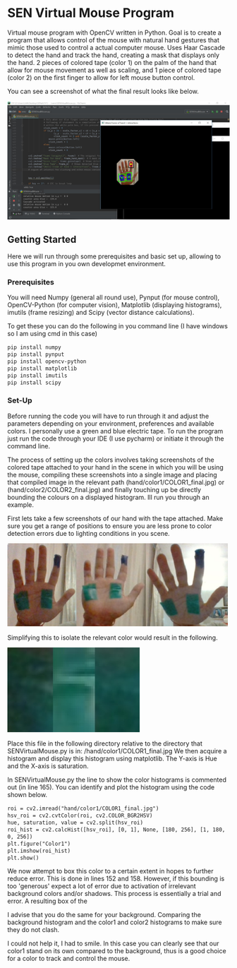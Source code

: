 # SEN Virtual Mouse Program

Virtual mouse program with OpenCV written in Python. Goal is to create a program that allows control of the mouse with natural hand gestures that mimic those used to control a actual computer mouse. Uses Haar Cascade to detect the hand and track the hand, creating a mask that displays only the hand. 2 pieces of colored tape (color 1) on the palm of the hand that allow for mouse movement as well as scaling, and 1 piece of colored tape (color 2) on the first finger to allow for left mouse button control.

You can see a screenshot of what the final result looks like below.

![](/VMpics/final_screenshot.jpg)

## Getting Started

Here we will run through some prerequisites and basic set up, allowing to use this program in you own developmet environment.

### Prerequisites

You will need Numpy (general all round use), Pynput (for mouse control), OpenCV-Python (for computer vision), Matplotlib (displaying histograms), imutils (frame resizing) and Scipy (vector distance calculations).

To get these you can do the following in you command line (I have windows so I am using cmd in this case)

```
pip install numpy
pip install pynput
pip install opencv-python
pip install matplotlib
pip install imutils
pip install scipy
```

### Set-Up

Before running the code you will have to run through it and adjust the parameters depending on your environment, preferences and available colors. I personally use a green and blue electric tape. To run the program just run the code through your IDE (I use pycharm) or initiate it through the command line.

The process of setting up the colors involves taking screenshots of the colored tape attached to your hand in the scene in which you will be using the mouse, compiling these screenshots into a single image and placing that compiled image in the relevant path (hand/color1/COLOR1_final.jpg) or (hand/color2/COLOR2_final.jpg) and finally touching up be directly bounding the colours on a displayed histogram. Ill run you through an example.

First lets take a few screenshots of our hand with the tape attached. Make sure you get a range of positions to ensure you are less prone to color detection errors due to lighting conditions in you scene.

<img src="/VMpics/greentape_example.jpg" alt="drawing" width="500"/>

Simplifying this to isolate the relevant color would result in the following.

<img src="/VMpics/greentape_cropped_sample.jpg" alt="drawing" width="300"/>

Place this file in the following directory relative to the directory that SENVirtualMouse.py is in: 
/hand/color1/COLOR1_final.jpg
We then acquire a histogram and display this histogram using matplotlib. The Y-axis is Hue and the X-axis is saturation.

In SENVirtualMouse.py the line to show the color histograms is commented out (in line 165). You can identify and plot the histogram using the code shown below.
```
roi = cv2.imread("hand/color1/COLOR1_final.jpg")
hsv_roi = cv2.cvtColor(roi, cv2.COLOR_BGR2HSV)
hue, saturation, value = cv2.split(hsv_roi)
roi_hist = cv2.calcHist([hsv_roi], [0, 1], None, [180, 256], [1, 180, 0, 256])
plt.figure("Color1")
plt.imshow(roi_hist)
plt.show()
```
We now attempt to box this color to a certain extent in hopes to further reduce error. This is done in lines 152 and 158. However, if this bounding is too 'generous' expect a lot of error due to activation of irrelevant background colors and/or shadows. This process is essentially a trial and error. A resulting box of the 

I advise that you do the same for your background. Comparing the background histogram and the color1 and color2 histograms to make sure they do not clash.


I could not help it, I had to smile. In this case you can clearly see that our color1 stand on its own compared to the background, thus is a good choice for a color to track and control the mouse.

